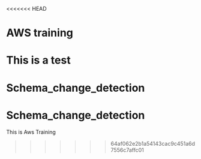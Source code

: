 <<<<<<< HEAD
# AWS training


This is a test
=======
# Schema_change_detection
# Schema_change_detection
This is Aws Training
>>>>>>> 64af062e2b1a54143cac9c451a6d7556c7affc01

